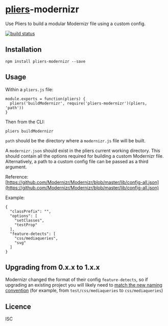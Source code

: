 # [pliers](https://pliersjs.github.io/)-modernizr

Use Pliers to build a modular Modernizr file using a custom config.

[![build status](https://secure.travis-ci.org/pliersjs/pliers-modernizr.png)](http://travis-ci.org/pliersjs/pliers-modernizr)

## Installation

```
npm install pliers-modernizr --save
```

## Usage

Within a `pliers.js` file:

```
module.exports = function(pliers) {
  pliers('buildModernizr', require('pliers-modernizr')(pliers, 'path'))
}
```

Then from the CLI:

```
pliers buildModernizr
```

`path` should be the directory where a `modernizr.js` file will be built.

A `modernizr.json` should exist in the pliers current working directory. This
should contain all the options required for building a custom Modernizr file.
Alternatively, a path to a custom config file can be passed as a third argument.

Reference: [https://github.com/Modernizr/Modernizr/blob/master/lib/config-all.json](https://github.com/Modernizr/Modernizr/blob/master/lib/config-all.json)

Example:
```
{
  "classPrefix": "",
  "options": [
    "setClasses",
    "testProp"
  ],
  "feature-detects": [
    "css/mediaqueries",
    "svg"
  ]
}
```

## Upgrading from 0.x.x to 1.x.x

Modernizr changed the format of their config `feature-detects`, so if upgrading an existing project you will likely need to [match the new naming convention](https://github.com/Modernizr/Modernizr/blob/master/lib/config-all.json) (for example, from `test/css/mediaqueries` to `css/mediaqueries`)

## Licence
ISC
